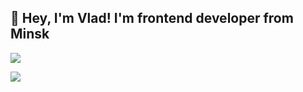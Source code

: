 ## 👋 Hey, I'm Vlad! I'm frontend developer from Minsk 
<p>
  <a href="https://skillicons.dev">
    <img src="https://skillicons.dev/icons?i=javascript,html,css" />
  </a>
</p>
<p>
  <a href="https://skillicons.dev">
    <img src="https://skillicons.dev/icons?i=cpp,qt" />
  </a>
</p>
